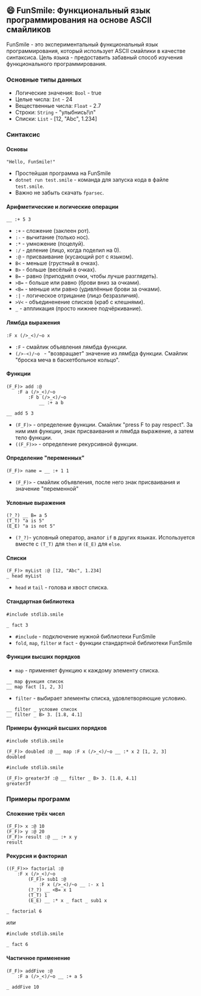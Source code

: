 <!-- todo написать про запуск проекта -->

<!-- press F gif -->
<!-- фамилии табличка -->
<!-- орфография -->
<!-- fparsec использовали -->

## 😄 FunSmile: Функциональный язык программирования на основе ASCII смайликов

FunSmile - это экспериментальный функциональный язык программирования, который использует ASCII смайлики в качестве синтаксиса. Цель языка - предоставить забавный способ изучения функционального программирования.

### Основные типы данных

- Логические значения: `Bool` - true
- Целые числа: `Int` - 24
- Вещественные числа: `Float` - 2.7
- Строки: `String` - "улыбнись!\n"
- Списки: `List` - [12, "Abc", 1.234]

### Синтаксис

#### Основы

```
"Hello, FunSmile!"
```

<!-- todo hello world tutorial -->
- Простейшая программа на FunSmile
- `dotnet run test.smile` - команда для запуска кода в файле `test.smile`.
- Важно не забыть скачать `fparsec`.

#### Арифметические и логические операции

```
__ :+ 5 3
```

- `:+` - сложение (заклеен рот).
- `:-` - вычитание (только нос).
- `:*` - умножение (поцелуй).
- `:/` - деление (лицо, когда поделил на 0).
- `:@` - присваивание (кусающий рот с языком).
- `B<` - меньше (грустный в очках).
- `B>` - больше (весёлый в очках).
- `B=` - равно (приподнял очки, чтобы лучше разглядеть).
- `>B=` - больше или равно (брови вниз за очками).
- `<B=` - меньше или равно (удивлённые брови за очками).
- `:|` - логическое отрицание (лицо безразличия).
- `>V<` - объединенение списков (краб с клешнями).
- `_` - аппликация (просто нижнее подчёркивание).

#### Лямбда выражения

```
:F x (/>_<)/~o x
```

- `:F` - смайлик объявления лямбда функции.
- `(/>-<)/~o ` - "возвращает" значение из лямбда функции. Смайлик "броска меча в баскетбольное кольцо".

#### Функции

```
(F_F)> add :@
    :F a (/>_<)/~o 
        :F b (/>_<)/~o
            __ :+ a b

__ add 5 3
```

- `(F_F)>` - определение функции. Смайлик "press F to pay respect". За ним имя функции, знак присваивания и лямбда выражение, а затем тело функции.
- `((F_F)>>` - определение рекурсивной функции.

#### Определение "переменных"

```
(F_F)> name = __ :+ 1 1
```

- `(F_F)>` - смайлик объявления, после него знак присваивания и значение "переменной"

#### Условные выражения

```
(?_?) __ B= a 5
(T_T) "a is 5" 
(E_E) "a is not 5"
```

- `(?_?)`- условный оператор, аналог `if` в других языках. Используется вместе с `(T_T)` для `then` и `(E_E)` для `else`.

#### Списки

```
(F_F)> myList :@ [12, "Abc", 1.234]
_ head myList
```

- `head` и `tail` - голова и хвост списка.

#### Стандартная библиотека

```
#include stdlib.smile

_ fact 3
```

- `#include` - подключение нужной библиотеки FunSmile
- `fold`, `map`, `filter` и `fact` - функции стандартной библиотеки FunSmile

#### Функции высших порядков

- `map` - применяет функцию к каждому элементу списка.

```
__ map функция список
__ map fact [1, 2, 3]
```

- `filter` - выбирает элементы списка, удовлетворяющие условию.

```
__ filter _ условие список
__ filter _ B> 3. [1.8, 4.1]
```

#### Примеры функций высших порядков

```
#include stdlib.smile

(F_F)> doubled :@ __ map :F x (/>_<)/~o __ :* x 2 [1, 2, 3]
doubled
```

```
#include stdlib.smile

(F_F)> greater3f :@ __ filter _ B> 3. [1.8, 4.1]
greater3f
```

### Примеры программ

#### Сложение трёх чисел

```
(F_F)> x :@ 10
(F_F)> y :@ 20
(F_F)> result :@ __ :+ x y
result
```

#### Рекурсия и факториал

```
((F_F)>> factorial :@ 
    :F x (/>_<)/~o 
        (F_F)> sub1 :@ 
            :F x (/>_<)/~o __ :- x 1
        (?_?) __ <B= x 1
        (T_T) 1
        (E_E) __ :* x _ fact _ sub1 x

_ factorial 6
```

_или_

```
#include stdlib.smile

_ fact 6
```

#### Частичное применение

```
(F_F)> addFive :@ 
    :F a (/>_<)/~o __ :+ a 5

_ addFive 10
```
